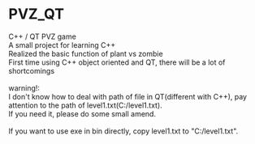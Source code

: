 # PVZ_QT
C++ / QT     PVZ game\
A small project for learning C++\
Realized the basic function of plant vs zombie\
First time using C++ object oriented and QT, there will be a lot of shortcomings\
\
warning!:\
  I don't know how to deal with path of file in QT(different with C++), pay attention to the path of level1.txt(C:/level1.txt).\
  If you need it, please do some small amend.\
\
If you want to use exe in bin directly, copy level1.txt to "C:/level1.txt".
